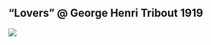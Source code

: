## “Lovers” @ George Henri Tribout 1919

<img src="https://64.media.tumblr.com/85b253bb9b1f56181fbf9e6e270175c1/8a235c2f3c788b5e-d6/s1280x1920/403f6d30f39f52c7bca0f0c9d7c98765271b3c98.jpg">
